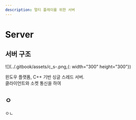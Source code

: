 ```yaml
---
description: 멀티 플레이를 위한 서버
---
```


# Server

## 서버 구조 


![](../.gitbook/assets/c_s-.png,{: width="300" height="300"})

윈도우 플랫폼, C++ 기반 싱글 스레드 서버.  
클라이언트와 소켓 통신을 하여   


## ㅇ

ㅇㄴ



